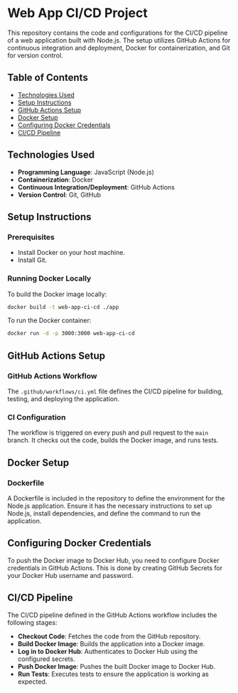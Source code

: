 # Web App CI/CD Project

This repository contains the code and configurations for the CI/CD pipeline of a web application built with Node.js. The setup utilizes GitHub Actions for continuous integration and deployment, Docker for containerization, and Git for version control.

## Table of Contents

- [Technologies Used](#technologies-used)
- [Setup Instructions](#setup-instructions)
- [GitHub Actions Setup](#github-actions-setup)
- [Docker Setup](#docker-setup)
- [Configuring Docker Credentials](#configuring-docker-credentials)
- [CI/CD Pipeline](#cicd-pipeline)

## Technologies Used

- **Programming Language**: JavaScript (Node.js)
- **Containerization**: Docker
- **Continuous Integration/Deployment**: GitHub Actions
- **Version Control**: Git, GitHub

## Setup Instructions

### Prerequisites

- Install Docker on your host machine.
- Install Git.

### Running Docker Locally

To build the Docker image locally:

```bash
docker build -t web-app-ci-cd ./app
```

To run the Docker container:

```bash
docker run -d -p 3000:3000 web-app-ci-cd
```

## GitHub Actions Setup

### GitHub Actions Workflow

The `.github/workflows/ci.yml` file defines the CI/CD pipeline for building, testing, and deploying the application.

### CI Configuration

The workflow is triggered on every push and pull request to the `main` branch. It checks out the code, builds the Docker image, and runs tests.

## Docker Setup

### Dockerfile

A Dockerfile is included in the repository to define the environment for the Node.js application. Ensure it has the necessary instructions to set up Node.js, install dependencies, and define the command to run the application.

## Configuring Docker Credentials

To push the Docker image to Docker Hub, you need to configure Docker credentials in GitHub Actions. This is done by creating GitHub Secrets for your Docker Hub username and password.

## CI/CD Pipeline

The CI/CD pipeline defined in the GitHub Actions workflow includes the following stages:

- **Checkout Code**: Fetches the code from the GitHub repository.
- **Build Docker Image**: Builds the application into a Docker image.
- **Log in to Docker Hub**: Authenticates to Docker Hub using the configured secrets.
- **Push Docker Image**: Pushes the built Docker image to Docker Hub.
- **Run Tests**: Executes tests to ensure the application is working as expected.
